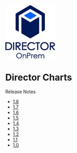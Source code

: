 
![Director OnPrem](directoronprem-logo.png)
# Director Charts
Release Notes
* [1.8](https://github.com/mayadata-io/director-charts/wiki/1.8-(Clio))
* [1.7](https://github.com/mayadata-io/director-charts/wiki/1.7-(Cupid))
* [1.6](https://github.com/mayadata-io/director-charts/wiki/1.6-(Athena))
* [1.5](https://github.com/mayadata-io/director-charts/wiki/1.5-(Morpheus))
* [1.4](https://github.com/mayadata-io/director-charts/wiki/1.4-(Iris))
* [1.3](https://github.com/mayadata-io/director-charts/wiki/1.3-(Kotys))
* [1.2](https://github.com/mayadata-io/director-charts/wiki/1.2-(Aether))
* [1.1](https://github.com/mayadata-io/director-charts/wiki/1.1)
* [1.0](https://github.com/mayadata-io/director-charts/wiki/1.0)
